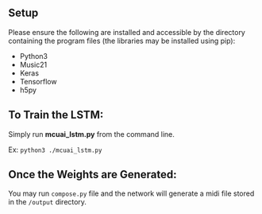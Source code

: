 ## Setup

Please ensure the following are installed and accessible by the directory containing the program files (the libraries may be installed using pip):
* Python3
* Music21
* Keras
* Tensorflow
* h5py
    
## To Train the LSTM:

Simply run **mcuai_lstm.py** from the command line.

Ex:
    `python3 ./mcuai_lstm.py`
    
## Once the Weights are Generated:

You may run `compose.py` file and the network will generate a midi file stored in the `/output` directory.
